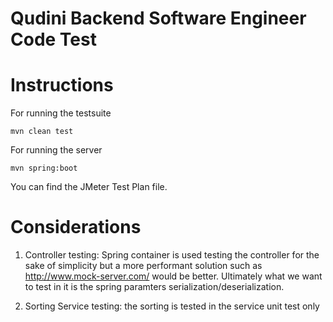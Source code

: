 # Qudini Backend Software Engineer Code Test

# Instructions

For running the testsuite 

```
mvn clean test
```

For running the server

```
mvn spring:boot
```

You can find the JMeter Test Plan file. 

# Considerations

1. Controller testing: Spring container is used testing the controller for the sake of simplicity but a more performant solution such as http://www.mock-server.com/ would be better. Ultimately what we want to test in it is the spring paramters serialization/deserialization. 

2. Sorting Service testing: the sorting is tested in the service unit test only

